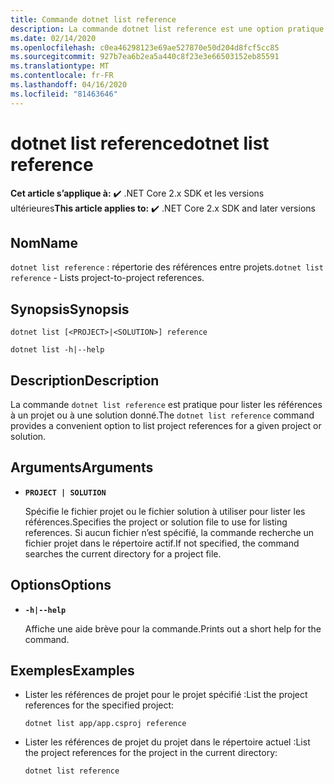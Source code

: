 ```yaml
---
title: Commande dotnet list reference
description: La commande dotnet list reference est une option pratique pour lister des références entre projets.
ms.date: 02/14/2020
ms.openlocfilehash: c0ea46298123e69ae527870e50d204d8fcf5cc85
ms.sourcegitcommit: 927b7ea6b2ea5a440c8f23e3e66503152eb85591
ms.translationtype: MT
ms.contentlocale: fr-FR
ms.lasthandoff: 04/16/2020
ms.locfileid: "81463646"
---
```

# <a name="dotnet-list-reference"></a><span data-ttu-id="303d8-103">dotnet list reference</span><span class="sxs-lookup"><span data-stu-id="303d8-103">dotnet list reference</span></span>

<span data-ttu-id="303d8-104">**Cet article s’applique à:** ✔️ .NET Core 2.x SDK et les versions ultérieures</span><span class="sxs-lookup"><span data-stu-id="303d8-104">**This article applies to:** ✔️ .NET Core 2.x SDK and later versions</span></span>

## <a name="name"></a><span data-ttu-id="303d8-105">Nom</span><span class="sxs-lookup"><span data-stu-id="303d8-105">Name</span></span>

<span data-ttu-id="303d8-106">`dotnet list reference` : répertorie des références entre projets.</span><span class="sxs-lookup"><span data-stu-id="303d8-106">`dotnet list reference` - Lists project-to-project references.</span></span>

## <a name="synopsis"></a><span data-ttu-id="303d8-107">Synopsis</span><span class="sxs-lookup"><span data-stu-id="303d8-107">Synopsis</span></span>

```dotnetcli
dotnet list [<PROJECT>|<SOLUTION>] reference

dotnet list -h|--help
```

## <a name="description"></a><span data-ttu-id="303d8-108">Description</span><span class="sxs-lookup"><span data-stu-id="303d8-108">Description</span></span>

<span data-ttu-id="303d8-109">La commande `dotnet list reference` est pratique pour lister les références à un projet ou à une solution donné.</span><span class="sxs-lookup"><span data-stu-id="303d8-109">The `dotnet list reference` command provides a convenient option to list project references for a given project or solution.</span></span>

## <a name="arguments"></a><span data-ttu-id="303d8-110">Arguments</span><span class="sxs-lookup"><span data-stu-id="303d8-110">Arguments</span></span>

* **`PROJECT | SOLUTION`**

  <span data-ttu-id="303d8-111">Spécifie le fichier projet ou le fichier solution à utiliser pour lister les références.</span><span class="sxs-lookup"><span data-stu-id="303d8-111">Specifies the project or solution file to use for listing references.</span></span> <span data-ttu-id="303d8-112">Si aucun fichier n’est spécifié, la commande recherche un fichier projet dans le répertoire actif.</span><span class="sxs-lookup"><span data-stu-id="303d8-112">If not specified, the command searches the current directory for a project file.</span></span>

## <a name="options"></a><span data-ttu-id="303d8-113">Options</span><span class="sxs-lookup"><span data-stu-id="303d8-113">Options</span></span>

* **`-h|--help`**

  <span data-ttu-id="303d8-114">Affiche une aide brève pour la commande.</span><span class="sxs-lookup"><span data-stu-id="303d8-114">Prints out a short help for the command.</span></span>

## <a name="examples"></a><span data-ttu-id="303d8-115">Exemples</span><span class="sxs-lookup"><span data-stu-id="303d8-115">Examples</span></span>

* <span data-ttu-id="303d8-116">Lister les références de projet pour le projet spécifié :</span><span class="sxs-lookup"><span data-stu-id="303d8-116">List the project references for the specified project:</span></span>

  ```dotnetcli
  dotnet list app/app.csproj reference
  ```

* <span data-ttu-id="303d8-117">Lister les références de projet du projet dans le répertoire actuel :</span><span class="sxs-lookup"><span data-stu-id="303d8-117">List the project references for the project in the current directory:</span></span>

  ```dotnetcli
  dotnet list reference
  ```
